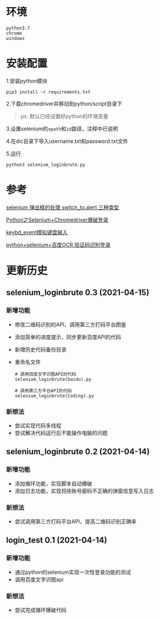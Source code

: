 # 环境

~~~
python3.7
chrome
windows
~~~

# 安装配置

1.安装python模块

~~~
pip3 install -r requirements.txt
~~~

2.下载chromedriver并移动到python/script目录下

> ps: 默认已经设置好python的环境变量

3.设置selenium的`xpath`和`id`路径，注释中已说明

4.在dic目录下导入username.txt和password.txt文件

5.运行

~~~
python3 selenium_loginbrute.py
~~~



# 参考

[selenium 弹出框的处理 switch_to.alert 三种类型](https://blog.csdn.net/chang995196962/article/details/89641100)

[Python之Selenium+Chromedriver爆破登录](https://www.yuque.com/corgi/yfbm4o/grormk)

[keybd_event模拟键盘输入](https://blog.csdn.net/qq_29360495/article/details/53006082)

[python+selenium+百度OCR 验证码识别登录](https://blog.csdn.net/weapon_host/article/details/104574073)



# 更新历史

## selenium_loginbrute 0.3 (2021-04-15)

### 新增功能

- 修改二维码识别的API，调用第三方打码平台图鉴

- 添加简单的进度提示，同步更新百度API的代码

- 新增历史代码备份目录

- 重命名文件

  ~~~
  # 调用百度文字识图API的代码
  selenium_loginbrute(baidu).py
  
  # 调用第三方平台API的代码
  selenium_loginbrute(Coding).py
  ~~~

### 新想法

- 尝试实现代码多线程
- 尝试解决代码运行后不能操作电脑的问题

## selenium_loginbrute 0.2 (2021-04-14)

### 新增功能

- 添加循环功能，实现脚本自动爆破
- 添加日志功能，实现将除账号密码不正确的弹窗信息写入日志

### 新想法

- 尝试调用第三方打码平台API，提高二维码识别正确率

## login_test 0.1 (2021-04-14)

### 新增功能

- 通过python的selenium实现一次性登录功能的测试
- 调用百度文字识图api

### 新想法

- 尝试完成循环爆破代码
